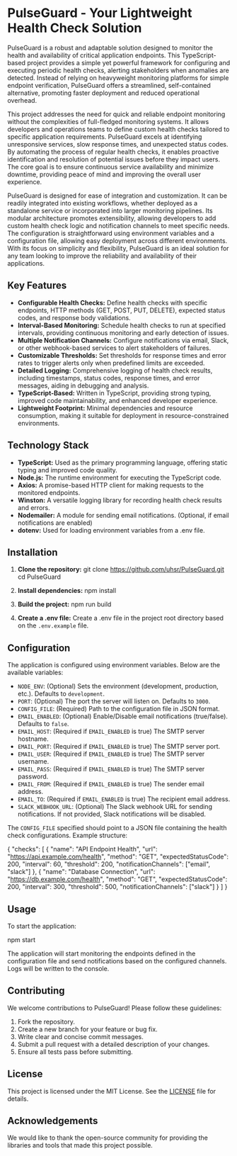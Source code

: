 # PulseGuard - Your Lightweight Health Check Solution

PulseGuard is a robust and adaptable solution designed to monitor the health and availability of critical application endpoints. This TypeScript-based project provides a simple yet powerful framework for configuring and executing periodic health checks, alerting stakeholders when anomalies are detected. Instead of relying on heavyweight monitoring platforms for simple endpoint verification, PulseGuard offers a streamlined, self-contained alternative, promoting faster deployment and reduced operational overhead.

This project addresses the need for quick and reliable endpoint monitoring without the complexities of full-fledged monitoring systems. It allows developers and operations teams to define custom health checks tailored to specific application requirements. PulseGuard excels at identifying unresponsive services, slow response times, and unexpected status codes. By automating the process of regular health checks, it enables proactive identification and resolution of potential issues before they impact users. The core goal is to ensure continuous service availability and minimize downtime, providing peace of mind and improving the overall user experience.

PulseGuard is designed for ease of integration and customization. It can be readily integrated into existing workflows, whether deployed as a standalone service or incorporated into larger monitoring pipelines. Its modular architecture promotes extensibility, allowing developers to add custom health check logic and notification channels to meet specific needs. The configuration is straightforward using environment variables and a configuration file, allowing easy deployment across different environments. With its focus on simplicity and flexibility, PulseGuard is an ideal solution for any team looking to improve the reliability and availability of their applications.

## Key Features

*   **Configurable Health Checks:** Define health checks with specific endpoints, HTTP methods (GET, POST, PUT, DELETE), expected status codes, and response body validations.
*   **Interval-Based Monitoring:** Schedule health checks to run at specified intervals, providing continuous monitoring and early detection of issues.
*   **Multiple Notification Channels:** Configure notifications via email, Slack, or other webhook-based services to alert stakeholders of failures.
*   **Customizable Thresholds:** Set thresholds for response times and error rates to trigger alerts only when predefined limits are exceeded.
*   **Detailed Logging:** Comprehensive logging of health check results, including timestamps, status codes, response times, and error messages, aiding in debugging and analysis.
*   **TypeScript-Based:** Written in TypeScript, providing strong typing, improved code maintainability, and enhanced developer experience.
*   **Lightweight Footprint:** Minimal dependencies and resource consumption, making it suitable for deployment in resource-constrained environments.

## Technology Stack

*   **TypeScript:** Used as the primary programming language, offering static typing and improved code quality.
*   **Node.js:** The runtime environment for executing the TypeScript code.
*   **Axios:** A promise-based HTTP client for making requests to the monitored endpoints.
*   **Winston:** A versatile logging library for recording health check results and errors.
*   **Nodemailer:** A module for sending email notifications. (Optional, if email notifications are enabled)
*   **dotenv:** Used for loading environment variables from a .env file.

## Installation

1.  **Clone the repository:**
    git clone https://github.com/uhsr/PulseGuard.git
    cd PulseGuard

2.  **Install dependencies:**
    npm install

3.  **Build the project:**
    npm run build

4.  **Create a .env file:**
    Create a .env file in the project root directory based on the `.env.example` file.

## Configuration

The application is configured using environment variables. Below are the available variables:

*   `NODE_ENV`: (Optional) Sets the environment (development, production, etc.). Defaults to `development`.
*   `PORT`: (Optional) The port the server will listen on. Defaults to `3000`.
*   `CONFIG_FILE`: (Required) Path to the configuration file in JSON format.
*   `EMAIL_ENABLED`: (Optional) Enable/Disable email notifications (true/false). Defaults to `false`.
*   `EMAIL_HOST`: (Required if `EMAIL_ENABLED` is true) The SMTP server hostname.
*   `EMAIL_PORT`: (Required if `EMAIL_ENABLED` is true) The SMTP server port.
*   `EMAIL_USER`: (Required if `EMAIL_ENABLED` is true) The SMTP server username.
*   `EMAIL_PASS`: (Required if `EMAIL_ENABLED` is true) The SMTP server password.
*   `EMAIL_FROM`: (Required if `EMAIL_ENABLED` is true) The sender email address.
*   `EMAIL_TO`: (Required if `EMAIL_ENABLED` is true) The recipient email address.
*   `SLACK_WEBHOOK_URL`: (Optional) The Slack webhook URL for sending notifications. If not provided, Slack notifications will be disabled.

The `CONFIG_FILE` specified should point to a JSON file containing the health check configurations. Example structure:

{
  "checks": [
    {
      "name": "API Endpoint Health",
      "url": "https://api.example.com/health",
      "method": "GET",
      "expectedStatusCode": 200,
      "interval": 60,
      "threshold": 200,
      "notificationChannels": ["email", "slack"]
    },
     {
      "name": "Database Connection",
      "url": "https://db.example.com/health",
      "method": "GET",
      "expectedStatusCode": 200,
      "interval": 300,
      "threshold": 500,
      "notificationChannels": ["slack"]
    }
  ]
}

## Usage

To start the application:

npm start

The application will start monitoring the endpoints defined in the configuration file and send notifications based on the configured channels. Logs will be written to the console.

## Contributing

We welcome contributions to PulseGuard! Please follow these guidelines:

1.  Fork the repository.
2.  Create a new branch for your feature or bug fix.
3.  Write clear and concise commit messages.
4.  Submit a pull request with a detailed description of your changes.
5.  Ensure all tests pass before submitting.

## License

This project is licensed under the MIT License. See the [LICENSE](https://github.com/uhsr/PulseGuard/blob/main/LICENSE) file for details.

## Acknowledgements

We would like to thank the open-source community for providing the libraries and tools that made this project possible.
